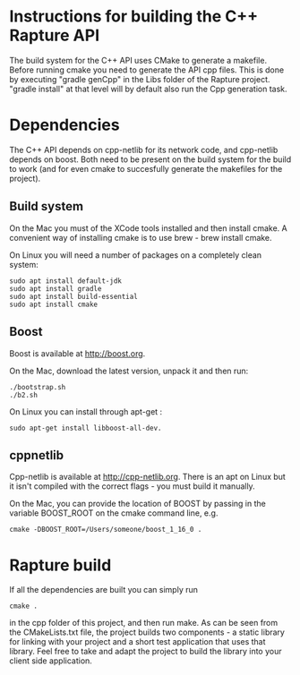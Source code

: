# Instructions for building the C++ Rapture API

The build system for the C++ API uses CMake to generate a makefile. Before running cmake you need
to generate the API cpp files. This is done by executing "gradle genCpp" in the Libs folder of 
the Rapture project. "gradle install" at that level will by default also run the Cpp generation task.

# Dependencies

The C++ API depends on cpp-netlib for its network code, and cpp-netlib depends on boost. Both need to
be present on the build system for the build to work (and for even cmake to succesfully generate
the makefiles for the project).

## Build system

On the Mac you must of the XCode tools installed and then install cmake. A convenient way of installing
cmake is to use brew - brew install cmake.

On Linux you will need a number of packages on a completely clean system:

    sudo apt install default-jdk
    sudo apt install gradle
    sudo apt install build-essential
    sudo apt install cmake

## Boost

Boost is available at http://boost.org.

On the Mac, download the latest version, unpack it and then run:

    ./bootstrap.sh
    ./b2.sh

On Linux you can install through apt-get :

    sudo apt-get install libboost-all-dev.

## cppnetlib

Cpp-netlib is available at http://cpp-netlib.org. There is an apt on Linux but it isn't compiled with
the correct flags - you must build it manually. 

On the Mac, you can provide the location of BOOST by passing in the variable BOOST_ROOT on the cmake
command line, e.g.

    cmake -DBOOST_ROOT=/Users/someone/boost_1_16_0 .

# Rapture build

If all the dependencies are built you can simply run

    cmake .

in the cpp folder of this project, and then run make. As can be seen from the CMakeLists.txt file, the project builds two components - 
a static library for linking with your project and a short test application that uses that library. Feel free to take and adapt the project
to build the library into your client side application.



